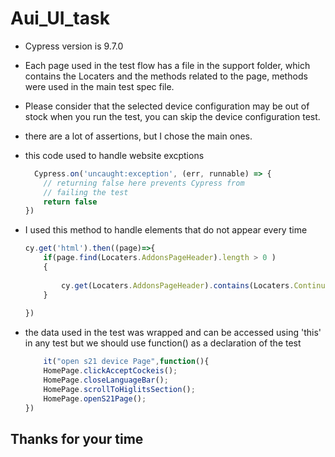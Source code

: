 # Aui_UI_task
- Cypress version is 9.7.0
- Each page used in the test flow has a file in the support folder, which contains the Locaters and the methods related to the page,  methods were used in the main test spec file.
- Please consider that the selected device configuration may be out of stock when you run the test, you can skip the device configuration test.
- there are a lot of assertions, but I chose the main ones.

- this code used to handle website excptions 
    ``` javascript
      Cypress.on('uncaught:exception', (err, runnable) => {
        // returning false here prevents Cypress from
        // failing the test
        return false
    })
    ```

- I used this method to handle elements that do not appear every time
    ```javascript
    cy.get('html').then((page)=>{
        if(page.find(Locaters.AddonsPageHeader).length > 0 )
        {
            
            cy.get(Locaters.AddonsPageHeader).contains(Locaters.ContinueTitle).click()
        }
       
    })
    ```
- the data used in the test was wrapped and can be accessed using 'this' in any test but we should use function() as a declaration of the test
    ```javascript
        it("open s21 device Page",function(){
        HomePage.clickAcceptCockeis();
        HomePage.closeLanguageBar();
        HomePage.scrollToHiglitsSection();
        HomePage.openS21Page();
    })
    ```

## Thanks for your time  
